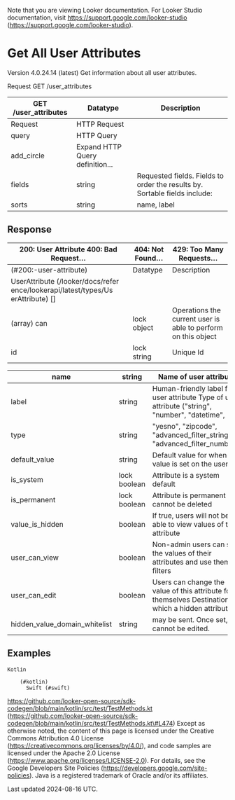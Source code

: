 Note that you are viewing Looker documentation. For Looker Studio documentation, visit https://support.google.com/looker-studio (https://support.google.com/looker-studio).

# Get All User Attributes

Version 4.0.24.14 (latest)
Get information about all user attributes.

Request GET /user_attributes

| GET /user_attributes   | Datatype                        | Description                                                                |
|------------------------|---------------------------------|----------------------------------------------------------------------------|
| Request                | HTTP Request                    |                                                                            |
| query                  | HTTP Query                      |                                                                            |
| add_circle             | Expand HTTP Query definition... |                                                                            |
| fields                 | string                          | Requested fields. Fields to order the results by. Sortable fields include: |
| sorts                  | string                          | name, label                                                                |

## Response

| 200: User Attribute 400: Bad Request…   | 404: Not Found…   | 429: Too Many Requests…                                       |
|-----------------------------------------|-------------------|---------------------------------------------------------------|
| (#200:-user-attribute)                  | Datatype          | Description                                                   |
| UserAttribute  (/looker/docs/refer ence/lookerapi/latest/types/Us erAttribute) []                                         |                   |                                                               |
| (array) can                             | lock object       | Operations the current user is able to perform on this object |
| id                                      | lock string       | Unique Id                                                     |

| name                          | string       | Name of user attribute                                                                               |
|-------------------------------|--------------|------------------------------------------------------------------------------------------------------|
| label                         | string       | Human-friendly label for user attribute Type of user attribute ("string", "number", "datetime",      |
| type                          | string       | "yesno", "zipcode", "advanced_filter_string", "advanced_filter_number")                              |
| default_value                 | string       | Default value for when no value is set on the user                                                   |
| is_system                     | lock boolean | Attribute is a system default                                                                        |
| is_permanent                  | lock boolean | Attribute is permanent and cannot be deleted                                                         |
| value_is_hidden               | boolean      | If true, users will not be able to view values of this attribute                                     |
| user_can_view                 | boolean      | Non-admin users can see the values of their attributes and use them in filters                       |
| user_can_edit                 | boolean      | Users can change the value of this attribute for themselves Destinations to which a hidden attribute |
| hidden_value_domain_whitelist | string       | may be sent. Once set, cannot be edited.                                                             |

## Examples

```
Kotlin
      
    (#kotlin)
      Swift (#swift)

```

https://github.com/looker-open-source/sdk-codegen/blob/main/kotlin/src/test/TestMethods.kt
 (https://github.com/looker-open-source/sdk-codegen/blob/main/kotlin/src/test/TestMethods.kt\#L474)
Except as otherwise noted, the content of this page is licensed under the Creative Commons Attribution 4.0 License
 (https://creativecommons.org/licenses/by/4.0/), and code samples are licensed under the Apache 2.0 License (https://www.apache.org/licenses/LICENSE-2.0). For details, see the Google Developers Site Policies (https://developers.google.com/site-policies). Java is a registered trademark of Oracle and/or its affiliates.

Last updated 2024-08-16 UTC.